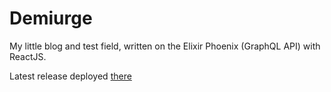 # Demiurge

My little blog and test field, written on the Elixir Phoenix (GraphQL API) with ReactJS.

Latest release deployed [there](https://evanilukhin.com)

